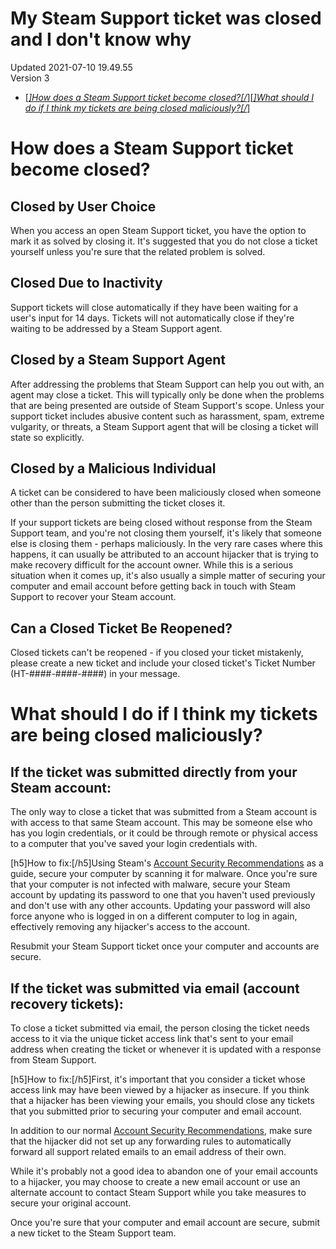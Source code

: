 # My Steam Support ticket was closed and I don't know why
Updated 2021-07-10 19.49.55  
Version 3  

* [[*]How does a Steam Support ticket become closed?[/*]](#whyclosed)[[*]What should I do if I think my tickets are being closed maliciously?[/*]](#malclosed)
  
  
# How does a Steam Support ticket become closed?
  
## Closed by User Choice
When you access an open Steam Support ticket, you have the option to mark it as solved by closing it. It's suggested that you do not close a ticket yourself unless you're sure that the related problem is solved.  
  
## Closed Due to Inactivity
Support tickets will close automatically if they have been waiting for a user's input for 14 days. Tickets will not automatically close if they're waiting to be addressed by a Steam Support agent.  
  
## Closed by a Steam Support Agent
After addressing the problems that Steam Support can help you out with, an agent may close a ticket. This will typically only be done when the problems that are being presented are outside of Steam Support's scope. Unless your support ticket includes abusive content such as harassment, spam, extreme vulgarity, or threats, a Steam Support agent that will be closing a ticket will state so explicitly.  
  
## Closed by a Malicious Individual
A ticket can be considered to have been maliciously closed when someone other than the person submitting the ticket closes it.  
  
If your support tickets are being closed without response from the Steam Support team, and you're not closing them yourself, it's likely that someone else is closing them - perhaps maliciously. In the very rare cases where this happens, it can usually be attributed to an account hijacker that is trying to make recovery difficult for the account owner. While this is a serious situation when it comes up, it's also usually a simple matter of securing your computer and email account before getting back in touch with Steam Support to recover your Steam account.  
  
## Can a Closed Ticket Be Reopened?
Closed tickets can't be reopened - if you closed your ticket mistakenly, please create a new ticket and include your closed ticket's Ticket Number (HT-####-####-####) in your message.  
  
  
# What should I do if I think my tickets are being closed maliciously?
  
## If the ticket was submitted directly from your Steam account:
The only way to close a ticket that was submitted from a Steam account is with access to that same Steam account. This may be someone else who has you login credentials, or it could be through remote or physical access to a computer that you've saved your login credentials with.  
  
[h5]How to fix:[/h5]Using Steam's [Account Security Recommendations](https://help.steampowered.com/en/faqs/view/6639-EB3C-EC79-FF60) as a guide, secure your computer by scanning it for malware. Once you're sure that your computer is not infected with malware, secure your Steam account by updating its password to one that you haven't used previously and don't use with any other accounts. Updating your password will also force anyone who is logged in on a different computer to log in again, effectively removing any hijacker's access to the account.  
  
Resubmit your Steam Support ticket once your computer and accounts are secure.  
  
## If the ticket was submitted via email (account recovery tickets):
To close a ticket submitted via email, the person closing the ticket needs access to it via the unique ticket access link that's sent to your email address when creating the ticket or whenever it is updated with a response from Steam Support.  
  
[h5]How to fix:[/h5]First, it's important that you consider a ticket whose access link may have been viewed by a hijacker as insecure. If you think that a hijacker has been viewing your emails, you should close any tickets that you submitted prior to securing your computer and email account.  
  
In addition to our normal [Account Security Recommendations](https://help.steampowered.com/en/faqs/view/6639-EB3C-EC79-FF60), make sure that the hijacker did not set up any forwarding rules to automatically forward all support related emails to an email address of their own.  
  
While it's probably not a good idea to abandon one of your email accounts to a hijacker, you may choose to create a new email account or use an alternate account to contact Steam Support while you take measures to secure your original account.  
  
Once you're sure that your computer and email account are secure, submit a new ticket to the Steam Support team.